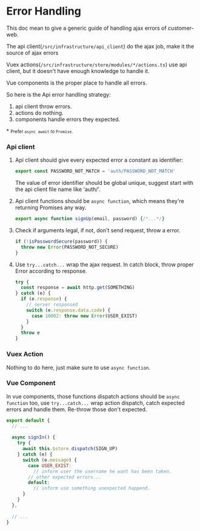 # Error Handling

This doc mean to give a generic guide of handling ajax errors of customer-web.

The api client(`/src/infrastructure/api_client`) do the ajax job, make it the source of ajax errors

Vuex actions(`/src/infrastructure/store/modules/*/actions.ts`) use api client, but it doesn't have enough knowledge to handle it.

Vue components is the proper place to handle all errors.

So here is the Api error handling strategy:

1. api client throw errors.
2. actions do nothing.
3. components handle errors they expected.

\* <small>Prefer `async await` to `Promise`.</small>

### Api client

1. Api client should give every expected error a constant as identifier:

    ```javascript
    export const PASSWORD_NOT_MATCH = 'auth/PASSWORD_NOT_MATCH'
    ```
    
    The value of error identifier should be global unique, suggest start with the api client file name like 'auth/'. 

2. Api client functions should be `async function`, which means they're returning Promises any way.

    ```javascript
    export async function signUp(email, password) {/*...*/}
    ```

3. Check if arguments legal, if not, don't send request, throw a error.

    ```javascript
    if (!isPasswordSecure(password)) {
      throw new Error(PASSWORD_NOT_SECURE)
    }
    ```

4. Use `try...catch...` wrap the ajax request. In catch block, throw proper Error according to response.

    ```javascript
    try {
      const response = await http.get(SOMETHING)
    } catch (e) {
      if (e.response) {
        // server responsed
        switch (e.response.data.code) {
          case 10002: throw new Error(USER_EXIST)
        }
      }
      throw e
    }
    ```

### Vuex Action

Nothing to do here, just make sure to use `async function`. 

### Vue Component

In vue components, those functions dispatch actions should be `async function` too, use `try...catch...` wrap action dispatch, catch expected errors and handle them. Re-throw those don't expected.

```javascript
export default {
  // ...
  
  async signIn() {
    try {
      await this.$store.dispatch(SIGN_UP)
    } catch (e) {
      switch (e.message) {
        case USER_EXIST:
          // inform user the username he want has been taken.
        // other expected errors...
        default:
          // inform use something unexpected happend.
      }
    }
  },
  
  // ...
}
```
